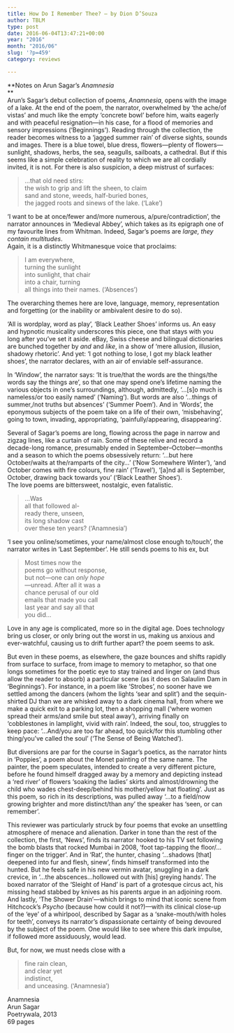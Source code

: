 ```yaml
---
title: How Do I Remember Thee? – by Dion D’Souza
author: TBLM
type: post
date: 2016-06-04T13:47:21+00:00
year: "2016"
month: "2016/06"
slug: '?p=459'
category: reviews

---
```

**Notes on Arun Sagar&#8217;s _Anamnesia_  
**  
Arun’s Sagar’s debut collection of poems, _Anamnesia_, opens with the image of a lake. At the end of the poem, the narrator, overwhelmed by ‘the ache/of vistas’ and much like the empty ‘concrete bowl’ before him, waits eagerly and with peaceful resignation—in his case, for a flood of memories and sensory impressions (‘Beginnings’). Reading through the collection, the reader becomes witness to a ‘jagged summer rain’ of diverse sights, sounds and images. There is a blue towel, blue dress, flowers—plenty of flowers—sunlight, shadows, herbs, the sea, seagulls, sailboats, a cathedral. But if this seems like a simple celebration of reality to which we are all cordially invited, it is not. For there is also suspicion, a deep mistrust of surfaces:

> …that old need stirs:  
> the wish to grip and lift the sheen, to claim  
> sand and stone, weeds, half-buried bones,  
> the jagged roots and sinews of the lake. (‘Lake’)

‘I want to be at once/fewer and/more numerous, a/pure/contradiction’, the narrator announces in ‘Medieval Abbey’, which takes as its epigraph one of my favourite lines from Whitman. Indeed, Sagar’s poems are _large, they contain multitudes_.  
Again, it is a distinctly Whitmanesque voice that proclaims:

> I am everywhere,  
> turning the sunlight  
> into sunlight, that chair  
> into a chair, turning  
> all things into their names. (‘Absences’)

The overarching themes here are love, language, memory, representation and forgetting (or the inability or ambivalent desire to do so).

‘All is wordplay, word as play’, ‘Black Leather Shoes’ informs us. An easy and hypnotic musicality underscores this piece, one that stays with you long after you’ve set it aside. eBay, Swiss cheese and bilingual dictionaries are bunched together by _and_ and _like_, in a show of ‘mere allusion, illusion, shadowy rhetoric’. And yet: ‘I got nothing to lose, I got my black leather shoes’, the narrator declares, with an air of enviable self-assurance.

In ‘Window’, the narrator says: ‘It is true/that the words are the things/the words say the things are’, so that one may spend one’s lifetime naming the various objects in one’s surroundings, although, admittedly, ‘…[s]o much is nameless/or too easily named’ (‘Naming’). But words are also ‘…things of summer,/not truths but absences’ (‘Summer Poem’). And in ‘Words’, the eponymous subjects of the poem take on a life of their own, ‘misbehaving’, going to town, invading, appropriating, ‘painfully/appearing, disappearing’.

Several of Sagar’s poems are long, flowing across the page in narrow and zigzag lines, like a curtain of rain. Some of these relive and record a decade-long romance, presumably ended in September–October—months and a season to which the poems obsessively return: ‘…but here October/waits at the/ramparts of the city…’ (‘Now Somewhere Winter’), ‘and October comes with fire colours, fine rain’ (‘Travel’), ‘[a]nd all is September, October, drawing back towards you’ (‘Black Leather Shoes’).  
The love poems are bittersweet, nostalgic, even fatalistic.

> …Was  
> all that followed al-  
> ready there, unseen,  
> its long shadow cast  
> over these ten years? (‘Anamnesia’)

‘I see you online/sometimes, your name/almost close enough to/touch’, the narrator writes in ‘Last September’. He still sends poems to his ex, but

> Most times now the  
> poems go without response,  
> but not—one can _only hope_  
> —unread. After all it was a  
> chance perusal of our old  
> emails that made you call  
> last year and say all that  
> you did…

Love in any age is complicated, more so in the digital age. Does technology bring us closer, or only bring out the worst in us, making us anxious and ever-watchful, causing us to drift further apart? the poem seems to ask.

But even in these poems, as elsewhere, the gaze bounces and shifts rapidly from surface to surface, from image to memory to metaphor, so that one longs sometimes for the poetic eye to stay trained and linger on (and thus allow the reader to absorb) a particular scene (as it does on Salaulim Dam in ‘Beginnings’). For instance, in a poem like ‘Strobes’, no sooner have we settled among the dancers (whom the lights ‘sear and split’) and the sequin-shirted DJ than we are whisked away to a dark cinema hall, from where we make a quick exit to a parking lot, then a shopping mall (‘where women spread their arms/and smile but steal away’), arriving finally on ‘cobblestones in lamplight, vivid with rain’. Indeed, the soul, too, struggles to keep pace: ‘…And/you are too far ahead, too quick/for this stumbling other thing/you’ve called the soul’ (‘The Sense of Being Watched’).

But diversions are par for the course in Sagar’s poetics, as the narrator hints in ‘Poppies’, a poem about the Monet painting of the same name. The painter, the poem speculates, intended to create a very different picture, before he found himself dragged away by a memory and depicting instead a ‘red river’ of flowers ‘soaking the ladies’ skirts and almost/drowning the child who wades chest-deep/behind his mother/yellow hat floating’. Just as this poem, so rich in its descriptions, was pulled away ‘…to a field/now growing brighter and more distinct/than any’ the speaker has ‘seen, or can remember’.

This reviewer was particularly struck by four poems that evoke an unsettling atmosphere of menace and alienation. Darker in tone than the rest of the collection, the first, ‘News’, finds its narrator hooked to his TV set following the bomb blasts that rocked Mumbai in 2008, ‘foot tap-tapping the floor/…finger on the trigger’. And in ‘Rat’, the hunter, chasing ‘…shadows [that] deepened into fur and flesh, sinew’, finds himself transformed into the hunted. But he feels safe in his new vermin avatar, snuggling in a dark crevice, in ‘…the abscences&#8230;hollowed out with [his] greying hands’. The boxed narrator of the ‘Sleight of Hand’ is part of a grotesque circus act, his missing head stabbed by knives as his parents argue in an adjoining room. And lastly, ‘The Shower Drain’—which brings to mind that iconic scene from Hitchcock’s _Psycho_ (because how could it not?)—with its clinical close-up of the ‘eye’ of a whirlpool, described by Sagar as a ‘snake-mouth/with holes for teeth’, conveys its narrator’s dispassionate certainty of being devoured by the subject of the poem. One would like to see where this dark impulse, if followed more assiduously, would lead.

But, for now, we must needs close with a

> fine rain clean,  
> and clear yet  
> indistinct,  
> and unceasing. (‘Anamnesia’)

Anamnesia  
Arun Sagar  
Poetrywala, 2013  
69 pages
